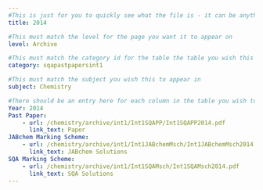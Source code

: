 ```yaml
---
#This is just for you to quickly see what the file is - it can be anything you want
title: 2014

#This must match the level for the page you want it to appear on
level: Archive

#This must match the category id for the table the table you wish this to appear in
category: sqapastpapersint1

#This must match the subject you wish this to appear in
subject: Chemistry

#There should be an entry here for each column in the table you wish to populate:
Year: 2014
Past Paper:
    - url: /chemistry/archive/int1/Int1SQAPP/Int1SQAPP2014.pdf
      link_text: Paper
JABchem Marking Scheme:
    - url: /chemistry/archive/int1/Int1JABchemMsch/Int1JABchemMsch2014.pdf
      link_text: JABchem Solutions
SQA Marking Scheme:
    - url: /chemistry/archive/int1/Int1SQAMsch/Int1SQAMsch2014.pdf
      link_text: SQA Solutions
---
```


